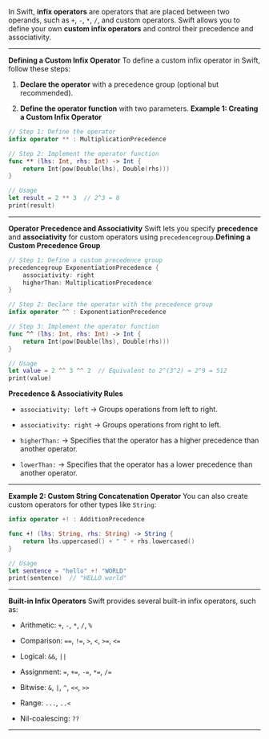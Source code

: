In Swift, **infix operators**  are operators that are placed between two operands, such as `+`, `-`, `*`, `/`, and custom operators. Swift allows you to define your own **custom infix operators**  and control their precedence and associativity.

---

**Defining a Custom Infix Operator** 
To define a custom infix operator in Swift, follow these steps:
 
1. **Declare the operator**  with a precedence group (optional but recommended).
 
2. **Define the operator function**  with two parameters.
**Example 1: Creating a Custom Infix Operator** 

```swift
// Step 1: Define the operator
infix operator ** : MultiplicationPrecedence

// Step 2: Implement the operator function
func ** (lhs: Int, rhs: Int) -> Int {
    return Int(pow(Double(lhs), Double(rhs)))
}

// Usage
let result = 2 ** 3  // 2^3 = 8
print(result)
```


---

**Operator Precedence and Associativity** Swift lets you specify **precedence**  and **associativity**  for custom operators using `precedencegroup`.**Defining a Custom Precedence Group** 

```swift
// Step 1: Define a custom precedence group
precedencegroup ExponentiationPrecedence {
    associativity: right
    higherThan: MultiplicationPrecedence
}

// Step 2: Declare the operator with the precedence group
infix operator ^^ : ExponentiationPrecedence

// Step 3: Implement the operator function
func ^^ (lhs: Int, rhs: Int) -> Int {
    return Int(pow(Double(lhs), Double(rhs)))
}

// Usage
let value = 2 ^^ 3 ^^ 2  // Equivalent to 2^(3^2) = 2^9 = 512
print(value)
```
**Precedence & Associativity Rules**  
- `associativity: left` → Groups operations from left to right.
 
- `associativity: right` → Groups operations from right to left.
 
- `higherThan:` → Specifies that the operator has a higher precedence than another operator.
 
- `lowerThan:` → Specifies that the operator has a lower precedence than another operator.


---

**Example 2: Custom String Concatenation Operator** You can also create custom operators for other types like `String`:

```swift
infix operator +! : AdditionPrecedence

func +! (lhs: String, rhs: String) -> String {
    return lhs.uppercased() + " " + rhs.lowercased()
}

// Usage
let sentence = "hello" +! "WORLD"
print(sentence)  // "HELLO world"
```


---

**Built-in Infix Operators** 
Swift provides several built-in infix operators, such as:
 
- Arithmetic: `+`, `-`, `*`, `/`, `%`
 
- Comparison: `==`, `!=`, `>`, `<`, `>=`, `<=`
 
- Logical: `&&`, `||`
 
- Assignment: `=`, `+=`, `-=`, `*=`, `/=`
 
- Bitwise: `&`, `|`, `^`, `<<`, `>>`
 
- Range: `...`, `..<`
 
- Nil-coalescing: `??`


---
